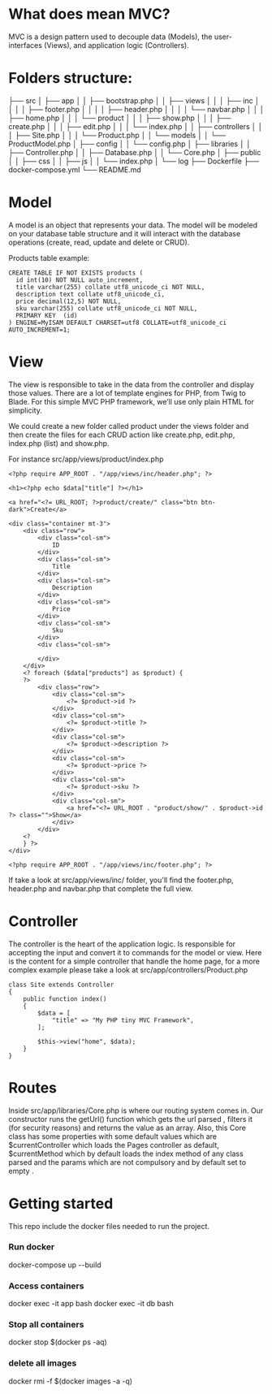 # What does mean MVC?
MVC is a design pattern used to decouple data (Models), the user-interfaces (Views), and application logic (Controllers).

# Folders structure:

├── src
│   ├── app
│   │   ├── bootstrap.php
│   │   ├── views
│   │   │   ├── inc
│   │   │   │   ├── footer.php
│   │   │   │   ├── header.php
│   │   │   │   └── navbar.php
│   │   │   ├── home.php
│   │   │   └── product
│   │   │       ├── show.php
│   │   │       ├── create.php
│   │   │       ├── edit.php
│   │   │       └── index.php
│   │   ├── controllers
│   │   │   ├── Site.php
│   │   │   └── Product.php
│   │   └── models
│   │       └── ProductModel.php
│   ├── config
│   │   └── config.php
│   ├── libraries
│   │   ├── Controller.php
│   │   ├── Database.php
│   │   └── Core.php
│   ├── public
│   │   ├── css
│   │   ├── js
│   │   └── index.php
│   └── log
├── Dockerfile
├── docker-compose.yml
└── README.md

# Model
A model is an object that represents your data. The model will be modeled on your database table structure and it will interact with the database operations (create, read, update and delete or CRUD).

Products table example:

```
CREATE TABLE IF NOT EXISTS products (
  id int(10) NOT NULL auto_increment,
  title varchar(255) collate utf8_unicode_ci NOT NULL,
  description text collate utf8_unicode_ci,
  price decimal(12,5) NOT NULL,
  sku varchar(255) collate utf8_unicode_ci NOT NULL,
  PRIMARY KEY  (id)
) ENGINE=MyISAM DEFAULT CHARSET=utf8 COLLATE=utf8_unicode_ci AUTO_INCREMENT=1;
```

# View
The view is responsible to take in the data from the controller and display those values. There are a lot of template engines for PHP, from Twig to Blade. For this simple MVC PHP framework, we’ll use only plain HTML for simplicity.

We could create a new folder called product under the views folder and then create the files for each CRUD action like create.php, edit.php, index.php (list) and show.php.

For instance src/app/views/product/index.php

```
<?php require APP_ROOT . "/app/views/inc/header.php"; ?>

<h1><?php echo $data["title"] ?></h1>

<a href="<?= URL_ROOT; ?>product/create/" class="btn btn-dark">Create</a>

<div class="container mt-3">
    <div class="row">
        <div class="col-sm">
            ID
        </div>
        <div class="col-sm">
            Title
        </div>
        <div class="col-sm">
            Description
        </div>
        <div class="col-sm">
            Price
        </div>
        <div class="col-sm">
            Sku
        </div>
        <div class="col-sm">
            
        </div>
    </div>
    <? foreach ($data["products"] as $product) {
    ?>
        <div class="row">
            <div class="col-sm">
                <?= $product->id ?>
            </div>
            <div class="col-sm">
                <?= $product->title ?>
            </div>
            <div class="col-sm">
                <?= $product->description ?>
            </div>
            <div class="col-sm">
                <?= $product->price ?>
            </div>
            <div class="col-sm">
                <?= $product->sku ?>
            </div>
            <div class="col-sm">
                <a href="<?= URL_ROOT . "product/show/" . $product->id ?> class="">Show</a>
            </div>
        </div>
    <?
    } ?>
</div>

<?php require APP_ROOT . "/app/views/inc/footer.php"; ?>
```
If take a look at src/app/views/inc/ folder, you'll find the footer.php, header.php and navbar.php that complete the full view.

# Controller
The controller is the heart of the application logic. Is responsible for accepting the input and convert it to commands for the model or view.
Here is the content for a simple controller that handle the home page, for a more complex example please take a look at src/app/controllers/Product.php

```
class Site extends Controller
{
    public function index()
    {
        $data = [
            "title" => "My PHP tiny MVC Framework",
        ];

        $this->view("home", $data);
    }
}
```

# Routes
Inside src/app/libraries/Core.php is where our routing system comes in. Our constructor runs the getUrl() function which gets the url parsed , filters it (for security reasons) and returns the value as an array. Also, this Core class has some properties with some default values which are $currentController which loads the Pages controller as default, $currentMethod which by default loads the index method of any class parsed and the params which are not compulsory and by default set to empty .

# Getting started
This repo include the docker files needed to run the project. 

### Run docker
docker-compose up --build

### Access containers
docker exec -it app bash
docker exec -it db bash

### Stop all containers
docker stop $(docker ps -aq)

### delete all images
docker rmi -f $(docker images -a -q)
